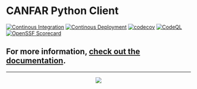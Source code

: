 # CANFAR Python Client

[![Continous Integration](https://github.com/opencadc/canfar/actions/workflows/ci.yml/badge.svg)](https://github.com/opencadc/canfar/actions/workflows/ci.yml)
[![Continous Deployment](https://github.com/opencadc/canfar/actions/workflows/cd.yml/badge.svg)](https://github.com/opencadc/canfar/actions/workflows/cd.yml)
[![codecov](https://codecov.io/gh/opencadc/canfar/graph/badge.svg)](https://codecov.io/gh/opencadc/canfar)
[![CodeQL](https://github.com/opencadc/canfar/actions/workflows/codeql-analysis.yml/badge.svg)](https://github.com/opencadc/canfar/actions/workflows/codeql-analysis.yml)
[![OpenSSF Scorecard](https://api.scorecard.dev/projects/github.com/opencadc/canfar/badge)](https://scorecard.dev/viewer/?uri=github.com/opencadc/canfar)

## For more information, [check out the documentation](https://opencadc.github.io/canfar/).

---
<p align="center">
  <a href="Some Love">
    <img src="https://forthebadge.com/images/badges/built-with-love.svg">
  </a>
</p>
